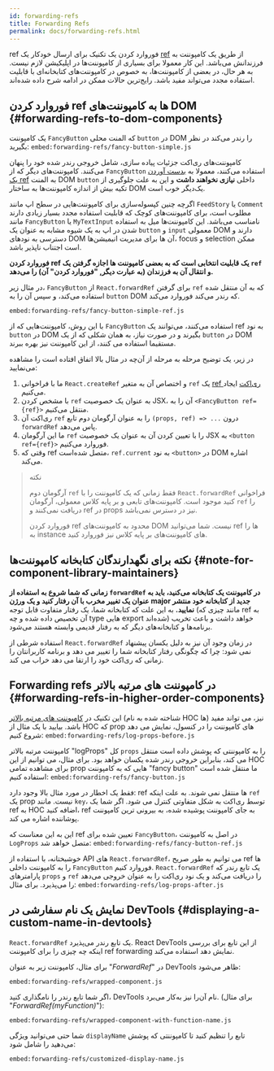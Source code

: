 ```yaml
---
id: forwarding-refs
title: Forwarding Refs
permalink: docs/forwarding-refs.html
---
```


ref فوروارد کردن یک تکنیک برای ارسال خودکار یک  [ref](/docs/refs-and-the-dom.html) از طریق یک کامپوننت به فرزندانش می‌باشد. این کار معمولا برای بسیاری از کامپوننت‌ها در اپلیکیشن لازم نیست. به هر حال، در بعضی از کامپوننت‌ها، به خصوص در کامپوننت‌های کتابخانه‌ای با قابلیت استفاده مجدد می‌تواند مفید باشد. رایج‌ترین حالات ممکن در ادامه شرح داده شده‌اند.

## فوروارد کردن ref ها به کامپوننت‌های DOM {#forwarding-refs-to-dom-components}

یک کامپوننت `FancyButton` که المنت محلی `button` در DOM را رندر می‌کند در نظر بگیرید:
`embed:forwarding-refs/fancy-button-simple.js`

کامپوننت‌های ری‌اکت جزئیات پیاده سازی، شامل خروجی رندر شده خود را پنهان می‌کنند. کامپوننت‌های دیگر که از `FancyButton` استفاده می‌کنند، معمولا به [بدست آوردن یک ref](/docs/refs-and-the-dom.html) به المنت DOM `button` داخلی **نیازی نخواهند داشت** و این به علت جلوگیری از تکیه بیش از اندازه کامپوننت‌ها به ساختار DOM یک‌دیگر خوب است.

اگرچه چنین کپسوله‌سازی برای کامپوننت‌هایی در سطح اپ مانند `FeedStory` یا `Comment` مطلوب است، برای کامپوننت‌های کوچک که قابلیت استفاده مجدد بسیار زیادی دارند مانند `FancyButton` یا `MyTextInput` نامناسب می‌باشد. این کامپوننت‌ها میل به استفاده شدن در اپ به یک شیوه مشابه به عنوان یک `button` و `input` معمولی DOM دارند و دسترسی به نودهای DOM آن ها برای مدیریت انیمیشن‌ها، focus و selection ممکن است اجتناب ناپذیر باشد.

**فوروارد کردن ref یک قابلیت انتخابی است که به بعضی کامپوننت ها اجازه گرفتن یک `ref` و انتقال آن به فرزندان (به عبارت دیگر, "فوروارد کردن" آن) را می‌دهد.**

در مثال زیر، `FancyButton` از `React.forwardRef` برای گرفتن `ref` که به آن منتقل شده استفاده می‌کند، و سپس آن را به `button` DOM که رندر می‌کند فوروارد می‌کند.

`embed:forwarding-refs/fancy-button-simple-ref.js`

با این روش، کامپوننت‌هایی که از `FancyButton` استفاده می‌کنند، می‌توانند یک ref به نود `button` در DOM بگیرند و در صورت نیاز، به همان شکلی که از یک `button` در DOM مستقیما استفاده می کنند، از این کامپوننت نیز بهره ببرند.

در زیر، یک توضیح مرحله به مرحله از آن‌چه در مثال بالا اتفاق افتاده است را مشاهده می‌نمایید:

1. ما با فراخوانی `React.createRef` و اختصاص آن به متغیر `ref` یک [ref ری‌اکت](/docs/refs-and-the-dom.html) ایجاد می‌کنیم.
1. با مشخص کردن `ref` به عنوان یک خصوصیت JSX، آن را به `<FancyButton ref={ref}>` منتقل می‌کنیم.
1. ری‌اکت آن `ref` را به عنوان آرگومان دوم تابع `(props, ref) => ...` درون `forwardRef` پاس می‌دهد.
1. ما این آرگومان `ref` را با تعیین کردن آن به عنوان یک خصوصیت JSX به `<button ref={ref}>` فوروارد می‌کنیم.
1. وقتی که ref متصل شده‌است، `ref.current` به نود `<button>` در DOM اشاره می‌کند.


>نکته
>
>آرگومان دوم `ref` فقط زمانی که یک کامپوننت را با `React.forwardRef` فراخوانی کنید موجود است. کامپوننت‌های تابعی و بر پایه کلاس معمولی،  آرگومان `ref` را دریافت نمی‌کنند و ref در props نیز در دسترس نمی‌باشد.
>
>فوروارد کردن ref محدود به کامپوننت‌های DOM نیست. شما می‌توانید ref ها را به instance های کامپوننت‌های بر پایه کلاس نیز فوروارد کنید.

## نکته برای نگهدارندگان کتابخانه کامپوننت‌ها {#note-for-component-library-maintainers}

**زمانی که شما شروع به استفاده از `forwardRef` در کامپوننت یک کتابخانه می‌کنید، باید به عنوان یک تغییر مخرب با آن رفتار کنید و یک ورژن major جدید از کتابخانه خود منتشر نمایید.** به این علت که کتابخانه شما، یک رفتار متفاوت قابل توجه (مانند چیزی که ref به آن تخصیص داده شده و چه type هایی export شده‌اند) خواهد داشت و باعث تخریب برنامه‌ها و کتابخانه‌های دیگر که به رفتار قدیمی وابسته هستند می‌شود.


استفاده شرطی از `React.forwardRef` در زمان وجود آن نیز به دلیل یکسان پیشنهاد نمی شود: چرا که چگونگی رفتار کتابخانه شما را تغییر می دهد و برنامه کاربرانتان را زمانی که ری‌اکت خود را ارتقا می دهد خراب می کند.

## Forwarding refs در کامپوننت های مرتبه بالاتر {#forwarding-refs-in-higher-order-components}

این تکنیک در [کامپوننت های مرتبه بالاتر](/docs/higher-order-components.html) (شناخته شده به نام HOC ها) نیز، می تواند مفید باشد. بیایید با یک مثال از HOC که prop های کامپوننت را در کنسول، نمایش می دهد شروع کنیم:
`embed:forwarding-refs/log-props-before.js`


کامپوننت مرتبه بالاتر "logProps" کل `props` را به کامپوننتی که پوشش داده است منتقل می کند، بنابراین خروجی رندر شده یکسان خواهد بود. برای مثال، می توانیم از این HOC برای مشاهده تمامی prop هایی که به کامپوننت "fancy button" ما منتقل شده است استفاده کنیم:
`embed:forwarding-refs/fancy-button.js`


فقط یک اخطار در مورد مثال بالا وجود دارد: ref ها منتقل نمی شوند. به علت اینکه `ref` یک prop نیست. مانند `key`، توسط ری‌اکت به شکل متفاوتی کنترل می شود. اگر شما یک ref به HOC اضافه کنید، ref به جای کامپوننت پوشیده شده، به بیرونی ترین کامپوننت پوشاننده اشاره می کند.



این به این معناست که ref تعیین شده برای `FancyButton`، در اصل به کامپوننت `LogProps` متصل خواهد شد:
`embed:forwarding-refs/fancy-button-ref.js`


خوشبختانه، با استفاده از API های `React.forwardRef`، می توانیم به طور صریح ref ها را به کامپوننت داخلی `FancyButton` فوروارد کنیم. `React.forwardRef` یک تابع رندر که پارامترهای  `props` و `ref` را دریافت می‌کند و یک نود ری‌اکت را به عنوان خروجی می‌دهد را می‌پذیرد. برای مثال:
`embed:forwarding-refs/log-props-after.js`

## نمایش یک نام سفارشی در DevTools {#displaying-a-custom-name-in-devtools}

`React.forwardRef` یک تابع رندر می‌پذیرد. React DevTools از این تابع برای بررسی اینکه چه چیزی را برای کامپوننت ref forwarding نمایش دهد استفاده می‌کند.

برای مثال، کامپوننت زیر به عنوان "*ForwardRef*" در DevTools ظاهر می‌شود:

`embed:forwarding-refs/wrapped-component.js`

اگر شما تابع رندر را نامگذاری کنید، DevTools نام آن‌را نیز به‌کار می‌برد. (برای مثال  "*ForwardRef(myFunction)*"):

`embed:forwarding-refs/wrapped-component-with-function-name.js`

شما حتی می‌توانید ویژگی `displayName` تابع را تنظیم کنید تا کامپوننتی که پوشش می‌دهید را شامل شود:

`embed:forwarding-refs/customized-display-name.js`
